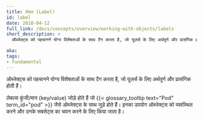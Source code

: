 ```yaml
---
title: लेबल (Label) 
id: label
date: 2018-04-12
full_link: /docs/concepts/overview/working-with-objects/labels
short_description: >
  ऑब्जेक्ट्स को पहचानने योग्य विशेषताओं के साथ टैग करता है, जो यूज़र्स के लिए अर्थपूर्ण और प्रासंगिक होती हैं।

aka: 
tags:
- fundamental
---
```

 ऑब्जेक्ट्स को पहचानने योग्य विशेषताओं के साथ टैग करता है, जो यूज़र्स के लिए अर्थपूर्ण और प्रासंगिक होती हैं।

<!--more--> 

लेबल्स कुंजी/मान (key/value) जोड़े होते हैं जो {{< glossary_tooltip text="Pod" term_id="pod" >}} जैसे ऑब्जेक्ट्स के साथ जुड़े होते हैं। इनका उपयोग ऑब्जेक्ट्स को व्यवस्थित करने और उनके सबसेट्स का चयन करने के लिए किया जाता है।
